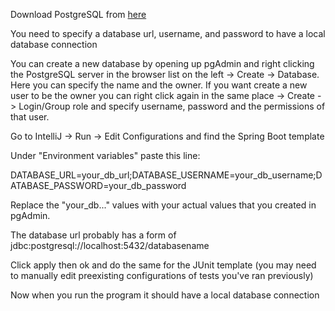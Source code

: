 Download PostgreSQL from [here](https://www.postgresql.org/download/)

You need to specify a database url, username, and password to have a local database connection

You can create a new database by opening up pgAdmin and right clicking the PostgreSQL
server in the browser list on the left -> Create -> Database. Here you can specify the
name and the owner. If you want create a new user to be the owner you can right click 
again in the same  place -> Create -> Login/Group role and specify username, password
and the permissions of that user. 

Go to IntelliJ -> Run -> Edit Configurations and find the Spring Boot template

Under "Environment variables" paste this line:

DATABASE_URL=your_db_url;DATABASE_USERNAME=your_db_username;DATABASE_PASSWORD=your_db_password

Replace the "your_db..." values with your actual values that you created in pgAdmin.

The database url probably has a form of jdbc:postgresql://localhost:5432/databasename

Click apply then ok and do the same for the JUnit template (you may need to manually
edit preexisting configurations of tests you've ran previously)

Now when you run the program it should have a local database connection

